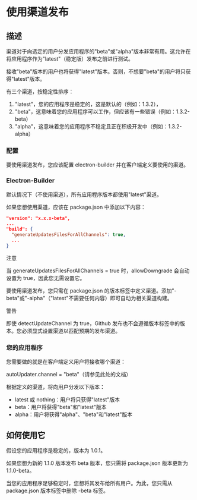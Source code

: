 # 使用渠道发布

## 描述

渠道对于向选定的用户分发应用程序的"beta"或"alpha"版本非常有用。这允许在将应用程序作为"latest"（稳定版）发布之前进行测试。

接收"beta"版本的用户也将获得"latest"版本。否则，不想要"beta"的用户将只获得"latest"版本。

有三个渠道，按稳定性排序：

1. "latest"，您的应用程序是稳定的，这是默认的（例如：1.3.2），
2. "beta"，这意味着您的应用程序可以工作，但应该有一些错误（例如：1.3.2-beta）
3. "alpha"，这意味着您的应用程序不稳定且正在积极开发中（例如：1.3.2-alpha）

### 配置

要使用渠道发布，您应该配置 electron-builder 并在客户端定义要使用的渠道。

### Electron-Builder

默认情况下（不使用渠道），所有应用程序版本都使用"latest"渠道。

如果您想使用渠道，应该在 package.json 中添加以下内容：

```json
"version": "x.x.x-beta",
...
"build": {
  "generateUpdatesFilesForAllChannels": true,
  ...
}
```

注意

当 generateUpdatesFilesForAllChannels = true 时，allowDowngrade 会自动设置为 true，因此您无需设置它。

要使用渠道发布，您只需在 package.json 的版本标签中定义渠道。添加"-beta"或"-alpha"（"latest"不需要任何内容）即可自动为相关渠道构建。

警告

即使 detectUpdateChannel 为 true，Github 发布也不会遵循版本标签中的版本。您必须显式设置渠道以匹配预期的发布渠道。

### 您的应用程序

您需要做的就是在客户端定义用户将接收哪个渠道：

autoUpdater.channel = "beta"（请参见此处的文档）

根据定义的渠道，将向用户分发以下版本：

- latest 或 nothing：用户将只获得"latest"版本
- beta：用户将获得"beta"和"latest"版本
- alpha：用户将获得"alpha"、"beta"和"latest"版本

## 如何使用它

假设您的应用程序是稳定的，版本为 1.0.1。

如果您想为新的 1.1.0 版本发布 beta 版本，您只需将 package.json 版本更新为 1.1.0-beta。

当您的应用程序足够稳定时，您想将其发布给所有用户。为此，您只需从 package.json 版本标签中删除 -beta 标签。